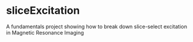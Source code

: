 # sliceExcitation
A fundamentals project showing how to break down slice-select excitation in Magnetic Resonance Imaging
